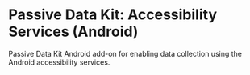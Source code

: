 # Passive Data Kit: Accessibility Services (Android)

Passive Data Kit Android add-on for enabling data collection using the Android accessibility services.
